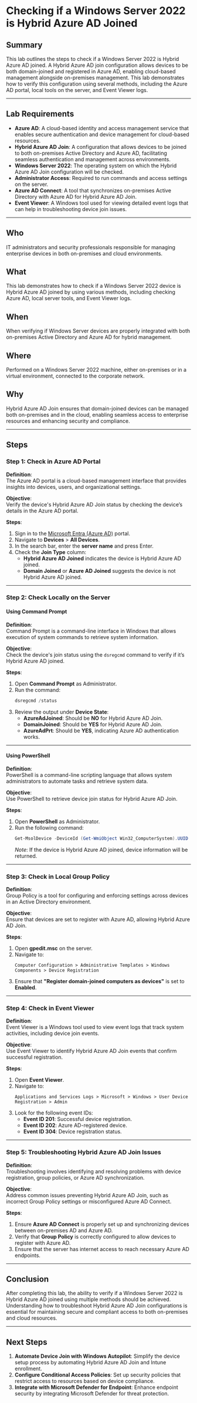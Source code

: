 
# Checking if a Windows Server 2022 is Hybrid Azure AD Joined

## Summary  
This lab outlines the steps to check if a Windows Server 2022 is Hybrid Azure AD joined. A Hybrid Azure AD join configuration allows devices to be both domain-joined and registered in Azure AD, enabling cloud-based management alongside on-premises management. This lab demonstrates how to verify this configuration using several methods, including the Azure AD portal, local tools on the server, and Event Viewer logs.

---

## Lab Requirements

- **Azure AD**: A cloud-based identity and access management service that enables secure authentication and device management for cloud-based resources.
- **Hybrid Azure AD Join**: A configuration that allows devices to be joined to both on-premises Active Directory and Azure AD, facilitating seamless authentication and management across environments.
- **Windows Server 2022**: The operating system on which the Hybrid Azure AD Join configuration will be checked.
- **Administrator Access**: Required to run commands and access settings on the server.
- **Azure AD Connect**: A tool that synchronizes on-premises Active Directory with Azure AD for Hybrid Azure AD Join.
- **Event Viewer**: A Windows tool used for viewing detailed event logs that can help in troubleshooting device join issues.

---

## Who  
IT administrators and security professionals responsible for managing enterprise devices in both on-premises and cloud environments.

## What  
This lab demonstrates how to check if a Windows Server 2022 device is Hybrid Azure AD joined by using various methods, including checking Azure AD, local server tools, and Event Viewer logs.

## When  
When verifying if Windows Server devices are properly integrated with both on-premises Active Directory and Azure AD for hybrid management.

## Where  
Performed on a Windows Server 2022 machine, either on-premises or in a virtual environment, connected to the corporate network.

## Why  
Hybrid Azure AD Join ensures that domain-joined devices can be managed both on-premises and in the cloud, enabling seamless access to enterprise resources and enhancing security and compliance.

---

## Steps

### Step 1: Check in Azure AD Portal

**Definition**:  
The Azure AD portal is a cloud-based management interface that provides insights into devices, users, and organizational settings.

**Objective**:  
Verify the device's Hybrid Azure AD Join status by checking the device’s details in the Azure AD portal.

**Steps**:
1. Sign in to the [Microsoft Entra (Azure AD)](https://entra.microsoft.com) portal.
2. Navigate to **Devices** > **All Devices**.
3. In the search bar, enter the **server name** and press Enter.
4. Check the **Join Type** column:
   - **Hybrid Azure AD Joined** indicates the device is Hybrid Azure AD joined.
   - **Domain Joined** or **Azure AD Joined** suggests the device is not Hybrid Azure AD joined.

---

### Step 2: Check Locally on the Server

#### Using Command Prompt

**Definition**:  
Command Prompt is a command-line interface in Windows that allows execution of system commands to retrieve system information.

**Objective**:  
Check the device's join status using the `dsregcmd` command to verify if it’s Hybrid Azure AD joined.

**Steps**:  
1. Open **Command Prompt** as Administrator.
2. Run the command:  
   ```powershell
   dsregcmd /status
   ```
3. Review the output under **Device State**:
   - **AzureAdJoined**: Should be **NO** for Hybrid Azure AD Join.
   - **DomainJoined**: Should be **YES** for Hybrid Azure AD Join.
   - **AzureAdPrt**: Should be **YES**, indicating Azure AD authentication works.

---

#### Using PowerShell

**Definition**:  
PowerShell is a command-line scripting language that allows system administrators to automate tasks and retrieve system data.

**Objective**:  
Use PowerShell to retrieve device join status for Hybrid Azure AD Join.

**Steps**:  
1. Open **PowerShell** as Administrator.
2. Run the following command:  
   ```powershell
   Get-MsolDevice -DeviceId (Get-WmiObject Win32_ComputerSystem).UUID
   ```
   *Note*: If the device is Hybrid Azure AD joined, device information will be returned.

---

### Step 3: Check in Local Group Policy

**Definition**:  
Group Policy is a tool for configuring and enforcing settings across devices in an Active Directory environment.

**Objective**:  
Ensure that devices are set to register with Azure AD, allowing Hybrid Azure AD Join.

**Steps**:
1. Open **gpedit.msc** on the server.
2. Navigate to:  
   ```
   Computer Configuration > Administrative Templates > Windows Components > Device Registration
   ```
3. Ensure that **"Register domain-joined computers as devices"** is set to **Enabled**.

---

### Step 4: Check in Event Viewer

**Definition**:  
Event Viewer is a Windows tool used to view event logs that track system activities, including device join events.

**Objective**:  
Use Event Viewer to identify Hybrid Azure AD Join events that confirm successful registration.

**Steps**:
1. Open **Event Viewer**.
2. Navigate to:  
   ```
   Applications and Services Logs > Microsoft > Windows > User Device Registration > Admin
   ```
3. Look for the following event IDs:
   - **Event ID 201**: Successful device registration.
   - **Event ID 202**: Azure AD-registered device.
   - **Event ID 304**: Device registration status.

---

### Step 5: Troubleshooting Hybrid Azure AD Join Issues

**Definition**:  
Troubleshooting involves identifying and resolving problems with device registration, group policies, or Azure AD synchronization.

**Objective**:  
Address common issues preventing Hybrid Azure AD Join, such as incorrect Group Policy settings or misconfigured Azure AD Connect.

**Steps**:
1. Ensure **Azure AD Connect** is properly set up and synchronizing devices between on-premises AD and Azure AD.
2. Verify that **Group Policy** is correctly configured to allow devices to register with Azure AD.
3. Ensure that the server has internet access to reach necessary Azure AD endpoints.

---

## Conclusion

After completing this lab, the ability to verify if a Windows Server 2022 is Hybrid Azure AD joined using multiple methods should be achieved. Understanding how to troubleshoot Hybrid Azure AD Join configurations is essential for maintaining secure and compliant access to both on-premises and cloud resources.

---

## Next Steps

1. **Automate Device Join with Windows Autopilot**: Simplify the device setup process by automating Hybrid Azure AD Join and Intune enrollment.
2. **Configure Conditional Access Policies**: Set up security policies that restrict access to resources based on device compliance.
3. **Integrate with Microsoft Defender for Endpoint**: Enhance endpoint security by integrating Microsoft Defender for threat protection.

